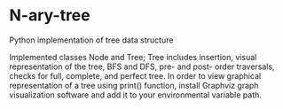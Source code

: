 # N-ary-tree
Python implementation of tree data structure

Implemented classes Node and Tree; Tree includes insertion, visual representation of the tree, BFS and DFS, pre- and post- order traversals, checks for full, complete, and perfect tree.
In order to view graphical representation of a tree using print() function, install Graphviz graph visualization software and add it to your environmental variable path.
